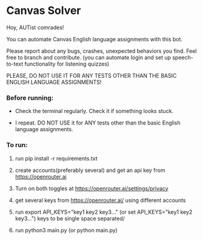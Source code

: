 # Canvas Solver

Hoy, AUTist comrades!

You can automate Canvas English language assignments with this bot.

Please report about any bugs, crashes, unexpected behaviors you find.
Feel free to branch and contribute. (you can automate login and set up speech-to-text functionality for listening quizzes)

PLEASE, DO NOT USE IT FOR ANY TESTS OTHER THAN THE BASIC ENGLISH LANGUAGE ASSIGNMENTS!


### Before running:

- Check the terminal regularly. Check it if something looks stuck.

- I repeat. DO NOT USE it for ANY tests other than the basic English language assignments.


### To run:

1. run 
        pip install -r requirements.txt

2. create accounts(preferably several) and get an api key from https://openrouter.ai

3. Turn on both toggles at https://openrouter.ai/settings/privacy


4. get several keys from https://openrouter.ai/ using different accounts

5. run 
        export API_KEYS="key1 key2 key3..." (or set API_KEYS="key1 key2 key3...")
        keys to be single space separated/

6. run 
        python3 main.py (or python main.py)
